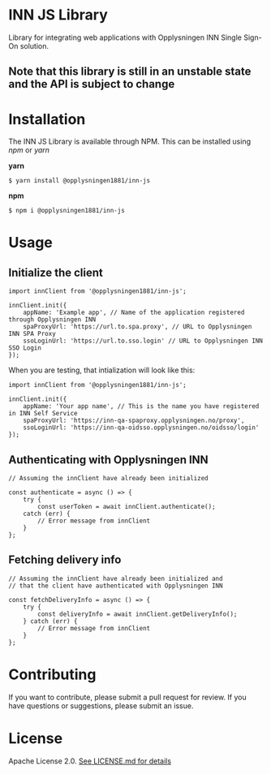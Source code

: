 # INN JS Library

Library for integrating web applications with Opplysningen INN Single Sign-On solution.

## **Note that this library is still in an unstable state and the API is subject to change**

# Installation

The INN JS Library is available through NPM. This can be installed using _npm_ or _yarn_

**yarn**

```
$ yarn install @opplysningen1881/inn-js
```

**npm**

```
$ npm i @opplysningen1881/inn-js
```

# Usage

## Initialize the client

```
import innClient from '@opplysningen1881/inn-js';

innClient.init({
    appName: 'Example app', // Name of the application registered through Opplysningen INN
    spaProxyUrl: 'https://url.to.spa.proxy', // URL to Opplysningen INN SPA Proxy
    ssoLoginUrl: 'https://url.to.sso.login' // URL to Opplysningen INN SSO Login
});
```

When you are testing, that intialization will look like this:

```
import innClient from '@opplysningen1881/inn-js';

innClient.init({
    appName: 'Your app name', // This is the name you have registered in INN Self Service
    spaProxyUrl: 'https://inn-qa-spaproxy.opplysningen.no/proxy',
    ssoLoginUrl: 'https://inn-qa-oidsso.opplysningen.no/oidsso/login'
});
```

## Authenticating with Opplysningen INN

```
// Assuming the innClient have already been initialized

const authenticate = async () => {
    try {
        const userToken = await innClient.authenticate();
    catch (err) {
        // Error message from innClient
    }
};
```

## Fetching delivery info

```
// Assuming the innClient have already been initialized and
// that the client have authenticated with Opplysningen INN

const fetchDeliveryInfo = async () => {
    try {
        const deliveryInfo = await innClient.getDeliveryInfo();
    } catch (err) {
        // Error message from innClient
    }
};
```

# Contributing

If you want to contribute, please submit a pull request for review. If you have questions or suggestions, please submit an issue.

# License

Apache License 2.0. [See LICENSE.md for details](https://github.com/capralifecycle/INN-JS/blob/master/LICENSE)
